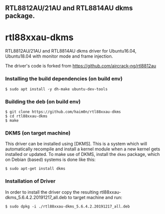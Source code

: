 ## RTL8812AU/21AU and RTL8814AU dkms package.

# rtl88xxau-dkms
RTL8812AU/21AU and RTL8814AU dkms driver for Ubuntu16.04, Ubuntu18.04 with monitor mode and frame injection.

The driver's code is forked from https://github.com/aircrack-ng/rtl8812au

### Installing the build dependencies (on build env)
```
$ sudo apt install -y dh-make ubuntu-dev-tools
```

### Building the deb (on build env)
```
$ git clone https://github.com/haim0n/rtl88xxau-dkms
$ cd rtl88xxau-dkms
$ make
```

### DKMS (on target machine)
This driver can be installed using [DKMS]. This is a system which will automatically recompile and install a kernel module when a new kernel gets installed or updated. To make use of DKMS, install the `dkms` package, which on Debian (based) systems is done like this:
```
$ sudo apt-get install dkms
```

### Installation of Driver
In order to install the driver copy the resulting rtl88xxau-dkms_5.6.4.2.20191217_all.deb to target machine and run:
```
$ sudo dpkg -i ./rtl88xxau-dkms_5.6.4.2.20191217_all.deb
```
